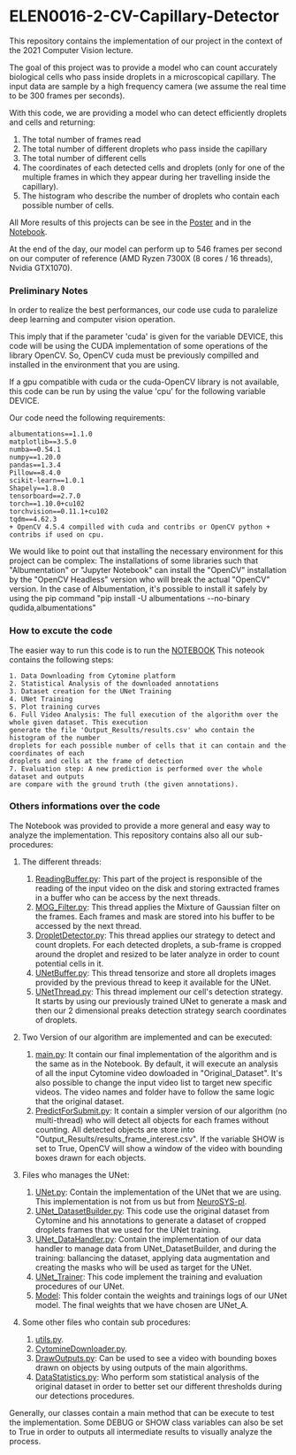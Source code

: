 # ELEN0016-2-CV-Capillary-Detector

This repository contains the implementation of our project in the context of
the 2021 Computer Vision lecture.

The goal of this project was to provide a model who can count accurately biological
cells who pass inside droplets in a microscopical capillary. The input data are sample
by a high frequency camera (we assume the real time to be 300 frames per seconds).

With this code, we are providing a model who can detect efficiently droplets and cells
and returning:
1. The total number of frames read
2. The total number of different droplets who pass inside the capillary
3. The total number of different cells
4. The coordinates of each detected cells and droplets (only for one of the
multiple frames in which they appear during her travelling inside the capillary).
5. The histogram who describe the number of droplets who contain each possible 
number of cells.

All More results of this projects can be see in the [Poster](https://github.com/francoislievens/ELEN0016-2-CV-Capillary-Detector/blob/main/Poster-Commu-final.pdf)
and in the [Notebook](https://github.com/francoislievens/ELEN0016-2-CV-Capillary-Detector/blob/main/NOTEBOOK.ipynb).

At the end of the day, our model can perform up to 546 frames per second on our
computer of reference (AMD Ryzen 7300X (8 cores / 16 threads), Nvidia GTX1070). 

### Preliminary Notes

In order to realize the best performances, our code use cuda to paralelize deep learning and computer vision operation. </br>

This imply that if the parameter 'cuda' is given for the variable DEVICE, this code will be using the CUDA implementation of some operations of the library OpenCV. So, OpenCV cuda must be previously compilled and installed in the environment that you are using. </br>

If a gpu compatible with cuda or the cuda-OpenCV library is not available, this code can be run by using the value 'cpu' for the following variable DEVICE.

Our code need the following requirements:

    albumentations==1.1.0
    matplotlib==3.5.0
    numba==0.54.1
    numpy==1.20.0
    pandas==1.3.4
    Pillow==8.4.0
    scikit-learn==1.0.1
    Shapely==1.8.0
    tensorboard==2.7.0
    torch==1.10.0+cu102
    torchvision==0.11.1+cu102
    tqdm==4.62.3
    + OpenCV 4.5.4 compilled with cuda and contribs or OpenCV python + contribs if used on cpu.

We would like to point out that installing the necessary environment for this project can be complex:
The installations of some libraries such that "Albumentation" or "Jupyter Notebook" can 
install the "OpenCV" installation by the "OpenCV Headless" version who will break the actual "OpenCV"
version. 
In the case of Albumentation, it's possible to install it safely by using the pip command
"pip install -U albumentations --no-binary qudida,albumentations"

### How to excute the code 
The easier way to run this code is to run the [NOTEBOOK](https://github.com/francoislievens/ELEN0016-2-CV-Capillary-Detector/blob/main/NOTEBOOK.ipynb)
This noteook contains the following steps:

    1. Data Downloading from Cytomine platform
    2. Statistical Analysis of the downloaded annotations
    3. Dataset creation for the UNet Training
    4. UNet Training
    5. Plot training curves
    6. Full Video Analysis: The full execution of the algorithm over the whole given dataset. This execution
    generate the file 'Output_Results/results.csv' who contain the histogram of the number
    droplets for each possible number of cells that it can contain and the coordinates of each
    droplets and cells at the frame of detection
    7. Evaluation step: A new prediction is performed over the whole dataset and outputs
    are compare with the ground truth (the given annotations).

### Others informations over the code

The Notebook was provided to provide a more general and easy way to analyze the
implementation. This repository contains also all our sub-procedures:

1. The different threads:
   1. [ReadingBuffer.py](https://github.com/francoislievens/ELEN0016-2-CV-Capillary-Detector/blob/main/ReadingBuffer.py):
   This part of the project is responsible of the reading of the input video on the disk and storing
   extracted frames in a buffer who can be access by the next threads.
   2. [MOG_Filter.py](https://github.com/francoislievens/ELEN0016-2-CV-Capillary-Detector/blob/main/MOG_Filter.py):
   This thread applies the Mixture of Gaussian filter on the frames. Each frames and mask are stored into
   his buffer to be accessed by the next thread.
   3. [DropletDetector.py](https://github.com/francoislievens/ELEN0016-2-CV-Capillary-Detector/blob/main/DropletDetector.py):
   This thread applies our strategy to detect and count droplets.
   For each detected droplets, a sub-frame is cropped around the droplet and resized to be later
   analyze in order to count potential cells in it.
   4. [UNetBuffer.py](https://github.com/francoislievens/ELEN0016-2-CV-Capillary-Detector/blob/main/UNetBuffer.py):
   This thread tensorize and store all droplets images provided by the previous thread to keep it available
   for the UNet.
   5. [UNetThread.py](https://github.com/francoislievens/ELEN0016-2-CV-Capillary-Detector/blob/main/UNetThread.py):
   This thread implement our cell's detection strategy. It starts by using our previously trained UNet to generate
   a mask and then our 2 dimensional preaks detection strategy search coordinates of droplets.

2. Two Version of our algorithm are implemented and can be executed:
   1. [main.py](https://github.com/francoislievens/ELEN0016-2-CV-Capillary-Detector/blob/main/main.py):
   It contain our final implementation of the algorithm and is the same as in the Notebook. By default, it will
   execute an analysis of all the input Cytomine video dowloaded in "Original_Dataset". It's also possible to change
   the input video list to target new specific videos. The video names and folder have to follow the same logic
   that the original dataset.
   2. [PredictForSubmit.py](https://github.com/francoislievens/ELEN0016-2-CV-Capillary-Detector/blob/main/PredictForSubmit.py):
   It contain a simpler version of our algorithm (no multi-thread) who will detect all objects for each frames
   without counting. All detected objects are store into "Output_Results/results_frame_interest.csv". If the variable
   SHOW is set to True, OpenCV will show a window of the video with bounding boxes drawn for each objects.

3. Files who manages the UNet:
   1. [UNet.py](https://github.com/francoislievens/ELEN0016-2-CV-Capillary-Detector/blob/main/UNet.py):
   Contain the implementation of the UNet that we are using. This implementation is not from us but from
   [NeuroSYS-pl](https://github.com/NeuroSYS-pl/objects_counting_dmap/).
   2. [UNet_DatasetBuilder.py](https://github.com/francoislievens/ELEN0016-2-CV-Capillary-Detector/blob/main/UNet_DatasetBuilder.py):
   This code use the original dataset from Cytomine and his annotations to generate a dataset of cropped droplets
   frames that we used for the UNet training.
   3. [UNet_DataHandler.py](https://github.com/francoislievens/ELEN0016-2-CV-Capillary-Detector/blob/main/UNet_DataHandler.py):
   Contain the implementation of our data handler to manage data from UNet_DatasetBuilder, and during the training:
   ballancing the dataset, applying data augmentation and creating the masks who will be used as target
   for the UNet.
   4. [UNet_Trainer](https://github.com/francoislievens/ELEN0016-2-CV-Capillary-Detector/blob/main/UNet_Trainer.py):
   This code implement the training and evaluation procedures of our UNet.
   5. [Model](https://github.com/francoislievens/ELEN0016-2-CV-Capillary-Detector/tree/main/Model/):
   This folder contain the weights and trainings logs of our UNet model. The final weights that we have chosen
   are UNet_A.

4. Some other files who contain sub procedures:
   1. [utils.py](https://github.com/francoislievens/ELEN0016-2-CV-Capillary-Detector/blob/main/utils.py).
   2. [CytomineDownloader.py](https://github.com/francoislievens/ELEN0016-2-CV-Capillary-Detector/blob/main/CytomineDownloader.py).
   3. [DrawOutputs.py](https://github.com/francoislievens/ELEN0016-2-CV-Capillary-Detector/blob/main/DrawOutputs.py): Can be 
   used to see a video with bounding boxes drawn on objects by using outputs of the main algorithms.
   4. [DataStatistics.py](https://github.com/francoislievens/ELEN0016-2-CV-Capillary-Detector/blob/main/DataStatistics.py):
   Who perform som statistical analysis of the original dataset in order to better set our different thresholds
   during our detections procedures.
   

Generally, our classes contain a main method that can be execute to test the implementation. Some DEBUG or SHOW
class variables can also be set to True in order to outputs all intermediate results to visually analyze the
process.



